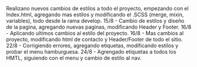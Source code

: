 Realizano nuevos cambios de estilos a todo el proyecto, empezando con el Index.html, agregando mas estilos y modificando el .SCSS (merge, mixin, variables), todo desde la rama develop.
15/8 - Cambio de estilos y diseño de la pagina, agregando nuevas paginas, modificando Header y Footer.
16/8 - Aplicando ultimos cambios al estilo del proyecto.
16/8 - Mas cambios al proyecto, modificando html de contacto y Header/Footer de todo el sitio.
22/8 - Corrigiendo errores, agregando etiquetas, modificando estilos y probar el menu hamburguesa.
24/8 - Agrengado etiquetas a todos los HMTL, siguiendo con el menu y cambio de estilo al nav.